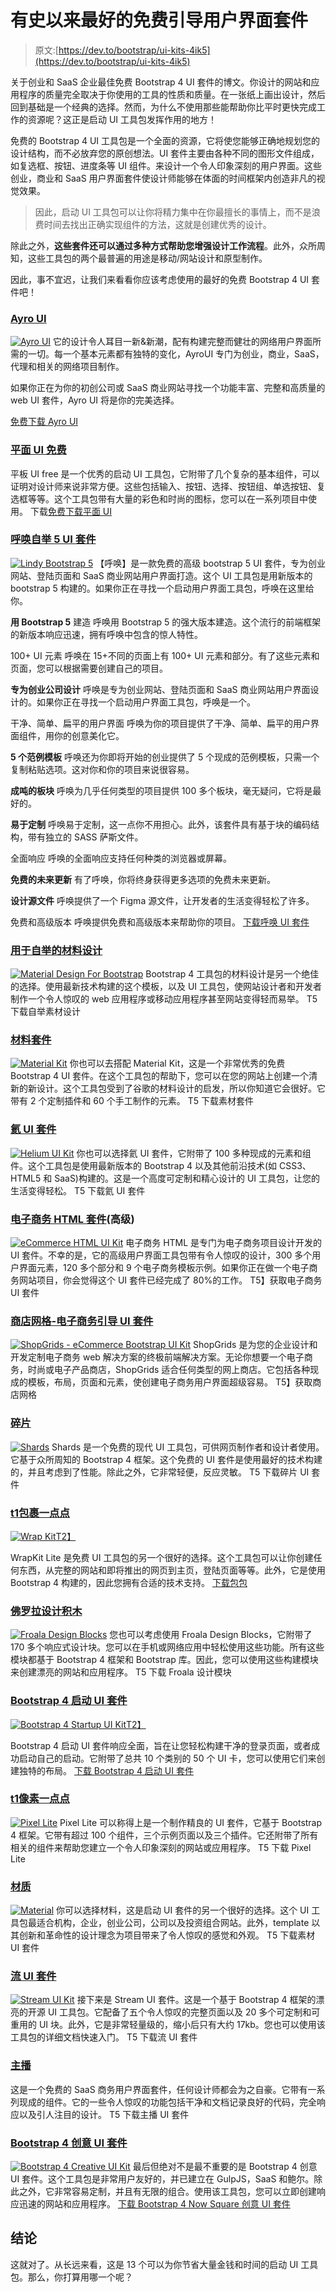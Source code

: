 # 有史以来最好的免费引导用户界面套件

> 原文:[https://dev.to/bootstrap/ui-kits-4ik5](https://dev.to/bootstrap/ui-kits-4ik5)

关于创业和 SaaS 企业最佳免费 Bootstrap 4 UI 套件的博文。你设计的网站和应用程序的质量完全取决于你使用的工具的性质和质量。在一张纸上画出设计，然后回到基础是一个经典的选择。然而，为什么不使用那些能帮助你比平时更快完成工作的资源呢？这正是启动 UI 工具包发挥作用的地方！

免费的 Bootstrap 4 UI 工具包是一个全面的资源，它将使您能够正确地规划您的设计结构，而不必放弃您的原创想法。UI 套件主要由各种不同的图形文件组成，如复选框、按钮、进度条等 UI 组件。来设计一个令人印象深刻的用户界面。这些创业，商业和 SaaS 用户界面套件使设计师能够在体面的时间框架内创造非凡的视觉效果。

> 因此，启动 UI 工具包可以让你将精力集中在你最擅长的事情上，而不是浪费时间去找出正确实现组件的方法，这就是创建优秀的设计。

除此之外，**这些套件还可以通过多种方式帮助您增强设计工作流程**。此外，众所周知，这些工具包的两个最普遍的用途是移动/网站设计和原型制作。

因此，事不宜迟，让我们来看看你应该考虑使用的最好的免费 Bootstrap 4 UI 套件吧！

### [](#ayro-ui)[Ayro UI](https://ayroui.com/)

[![Ayro UI](img/1779993377f8f14cec59ad16de779086.png)](https://res.cloudinary.com/practicaldev/image/fetch/s--4S4deA71--/c_limit%2Cf_auto%2Cfl_progressive%2Cq_auto%2Cw_880/https://uideck.com/wp-content/uploads/2019/09/ayroui.jpg) 它的设计令人耳目一新&新潮，配有构建完整而健壮的网络用户界面所需的一切。每一个基本元素都有独特的变化，AyroUI 专门为创业，商业，SaaS，代理和相关的网络项目制作。

如果你正在为你的初创公司或 SaaS 商业网站寻找一个功能丰富、完整和高质量的 web UI 套件，Ayro UI 将是你的完美选择。

[免费下载 Ayro UI](https://ayroui.com/)

### [](#flat-ui-free)[平面 UI 免费](http://designmodo.github.io/Flat-UI/)

平板 UI free 是一个优秀的启动 UI 工具包，它附带了几个复杂的基本组件，可以证明对设计师来说非常方便。这些包括输入、按钮、选择、按钮组、单选按钮、复选框等等。这个工具包带有大量的彩色和时尚的图标，您可以在一系列项目中使用。
下载[免费下载平面 UI](http://designmodo.github.io/Flat-UI/)

### [](#lindy-bootstrap-5-ui-kit)[呼唤自举 5 UI 套件](https://uideck.com/templates/lindy-bootstrap-5-ui-kit/)

[![Lindy Bootstrap 5](img/a29f380588f8ed13fae4a962fa5c1eed.png)](https://res.cloudinary.com/practicaldev/image/fetch/s--tcN8ES4s--/c_limit%2Cf_auto%2Cfl_progressive%2Cq_auto%2Cw_880/https://uideck.com/wp-content/uploads/edd/2020/12/lindy-bootstrap-5-ui-kit.jpg) 
【呼唤】是一款免费的高级 bootstrap 5 UI 套件，专为创业网站、登陆页面和 SaaS 商业网站用户界面打造。这个 UI 工具包是用新版本的 bootstrap 5 构建的。如果你正在寻找一个启动用户界面工具包，呼唤在这里给你。

**用 Bootstrap 5** 建造
呼唤用 Bootstrap 5 的强大版本建造。这个流行的前端框架的新版本响应迅速，拥有呼唤中包含的惊人特性。

100+ UI 元素
呼唤在 15+不同的页面上有 100+ UI 元素和部分。有了这些元素和页面，您可以根据需要创建自己的项目。

**专为创业公司设计**
呼唤是专为创业网站、登陆页面和 SaaS 商业网站用户界面设计的。如果你正在寻找一个启动用户界面工具包，呼唤是一个。

干净、简单、扁平的用户界面
呼唤为你的项目提供了干净、简单、扁平的用户界面组件，用你的创意美化它。

**5 个范例模板**
呼唤还为你即将开始的创业提供了 5 个现成的范例模板，只需一个复制粘贴选项。这对你和你的项目来说很容易。

**成吨的板块**
呼唤为几乎任何类型的项目提供 100 多个板块，毫无疑问，它将是最好的。

**易于定制**
呼唤易于定制，这一点你不用担心。此外，该套件具有基于块的编码结构，带有独立的 SASS 萨斯文件。

全面响应
呼唤的全面响应支持任何种类的浏览器或屏幕。

**免费的未来更新**
有了呼唤，你将终身获得更多选项的免费未来更新。

**设计源文件**
呼唤提供了一个 Figma 源文件，让开发者的生活变得轻松了许多。

免费和高级版本
呼唤提供免费和高级版本来帮助你的项目。
[下载呼唤 UI 套件](https://uideck.com/templates/lindy-bootstrap-5-ui-kit/)

### [](#material-design-for-bootstrap)[用于自举的材料设计](https://mdbootstrap.com/)

[![Material Design For Bootstrap](img/30c2a6f65fbcc7ebb1ba0163e2830f49.png)](https://res.cloudinary.com/practicaldev/image/fetch/s--pxOqblyD--/c_limit%2Cf_auto%2Cfl_progressive%2Cq_auto%2Cw_880/https://uideck.com/wp-content/uploads/2019/09/mdb.jpg)
Bootstrap 4 工具包的材料设计是另一个绝佳的选择。使用最新技术构建的这个模板，以及 UI 工具包，使网站设计者和开发者制作一个令人惊叹的 web 应用程序或移动应用程序甚至网站变得轻而易举。
T5 下载自举素材设计

### [](#material-kit)[材料套件](https://www.creative-tim.com/product/material-kit)

[![Material Kit](img/39484c37aed50b2f2031f11cd0c79ec4.png)](https://res.cloudinary.com/practicaldev/image/fetch/s--wlFIqruq--/c_limit%2Cf_auto%2Cfl_progressive%2Cq_auto%2Cw_880/https://uideck.com/wp-content/uploads/2019/09/material.jpg) 
你也可以去搭配 Material Kit，这是一个非常优秀的免费 Bootstrap 4 UI 套件。在这个工具包的帮助下，您可以在您的网站上创建一个清新的新设计。这个工具包受到了谷歌的材料设计的启发，所以你知道它会很好。它带有 2 个定制插件和 60 个手工制作的元素。
T5 下载素材套件

### [](#helium-ui-kit)[氦 UI 套件](https://uideck.com/templates/helium-ui-kit/)

[![Helium UI Kit](img/60232c6a7ef0a9ddaf7e04ca7c834a03.png)](https://res.cloudinary.com/practicaldev/image/fetch/s--hyjJOAOB--/c_limit%2Cf_auto%2Cfl_progressive%2Cq_auto%2Cw_880/https://uideck.com/wp-content/uploads/2019/09/helium.jpg) 
你也可以选择氦 UI 套件，它附带了 100 多种现成的元素和组件。这个工具包是使用最新版本的 Bootstrap 4 以及其他前沿技术(如 CSS3、HTML5 和 SaaS)构建的。这是一个高度可定制和精心设计的 UI 工具包，让您的生活变得轻松。
T5 下载氦 UI 套件

### [](#ecommerce-html-kitpremium)[电子商务 HTML 套件](https://ecommercehtml.com/)(高级)

[![eCommerce HTML UI Kit](img/b5b0c98dc0206ab22a6a1c082c3e0739.png)](https://res.cloudinary.com/practicaldev/image/fetch/s--Eqsr3sDy--/c_limit%2Cf_auto%2Cfl_progressive%2Cq_auto%2Cw_880/https://cdn.dribbble.com/users/1618938/screenshots/14058976/media/00adfc3da7e91495f80bebf451510c9c.jpeg) 
电子商务 HTML 是专门为电子商务项目设计开发的 UI 套件。不幸的是，它的高级用户界面工具包带有令人惊叹的设计，300 多个用户界面元素，120 多个部分和 9 个电子商务模板示例。如果你正在做一个电子商务网站项目，你会觉得这个 UI 套件已经完成了 80%的工作。
T5】获取电子商务 UI 套件

### [](#shopgrids-ecommerce-bootstrap-ui-kit)[商店网格-电子商务引导 UI 套件](https://graygrids.com/templates/shopgrids-bootstrap-ecommerce/)

[![ShopGrids - eCommerce Bootstrap UI Kit](img/a77a6d1d46e1e723c4709c212bfc37df.png)](https://res.cloudinary.com/practicaldev/image/fetch/s--OX4SWmk4--/c_limit%2Cf_auto%2Cfl_progressive%2Cq_auto%2Cw_880/https://graygrids.com/wp-content/uploads/edd/shopgrids-ecommece.jpg) 
ShopGrids 是为您的企业设计和开发定制电子商务 web 解决方案的终极前端解决方案。无论你想要一个电子商务，时尚或电子产品商店，ShopGrids 适合任何类型的网上商店。它包括各种现成的模板，布局，页面和元素，使创建电子商务用户界面超级容易。
T5】获取商店网格

### [](#shards)[碎片](https://designrevision.com/downloads/shards/)

[![Shards](img/9521d81330a957dd505df6a97e94c2ec.png)](https://res.cloudinary.com/practicaldev/image/fetch/s--7qyHkAj1--/c_limit%2Cf_auto%2Cfl_progressive%2Cq_auto%2Cw_880/https://uideck.com/wp-content/uploads/2019/09/shards.jpg) 
Shards 是一个免费的现代 UI 工具包，可供网页制作者和设计者使用。它基于众所周知的 Bootstrap 4 框架。这个免费的 UI 套件是使用最好的技术构建的，并且考虑到了性能。除此之外，它非常轻便，反应灵敏。
T5 下载碎片 UI 套件

### [t1](#wrapkit-lite)[包裹一点点](https://www.wrappixel.com/templates/wrapkit-lite/)

[![Wrap Kit](img/c898a419fa80c83d0056797d195fd61f.png)T2】](https://res.cloudinary.com/practicaldev/image/fetch/s--cpqCpzAL--/c_limit%2Cf_auto%2Cfl_progressive%2Cq_auto%2Cw_880/https://uideck.com/wp-content/uploads/2019/09/wrap.jpg)

WrapKit Lite 是免费 UI 工具包的另一个很好的选择。这个工具包可以让你创建任何东西，从完整的网站和即将推出的网页到主页，登陆页面等等。此外，它是使用 Bootstrap 4 构建的，因此您拥有合适的技术支持。
[下载包包](https://www.wrappixel.com/templates/wrapkit-lite/)

### [](#froala-design-blocks)[佛罗拉设计积木](https://www.froala.com/design-blocks)

[![Froala Design Blocks](img/61ee9cf7a055b36a035ed318a35a2fd2.png)](https://res.cloudinary.com/practicaldev/image/fetch/s--OUVRQDRA--/c_limit%2Cf_auto%2Cfl_progressive%2Cq_auto%2Cw_880/https://uideck.com/wp-content/uploads/2019/09/froala.jpg) 
您也可以考虑使用 Froala Design Blocks，它附带了 170 多个响应式设计块。您可以在手机或网络应用中轻松使用这些功能。所有这些模块都基于 Bootstrap 4 框架和 Bootstrap 库。因此，您可以使用这些构建模块来创建漂亮的网站和应用程序。
T5 下载 Froala 设计模块

### [](#bootstrap-4-startup-ui-kit)[Bootstrap 4 启动 UI 套件](https://medialoot.com/item/free-bootstrap-4-theme-startup-ui-kit/)

[![Bootstrap 4 Startup UI Kit](img/902e12924710b68d738e607437254fdd.png)T2】](https://res.cloudinary.com/practicaldev/image/fetch/s--z166HSFA--/c_limit%2Cf_auto%2Cfl_progressive%2Cq_auto%2Cw_880/https://uideck.com/wp-content/uploads/2019/09/startup.jpg)

Bootstrap 4 启动 UI 套件响应全面，旨在让您轻松构建干净的登录页面，或者成功启动自己的启动。它附带了总共 10 个类别的 50 个 UI 卡，您可以使用它们来创建独特的布局。
[下载 Bootstrap 4 启动 UI 套件](https://medialoot.com/item/free-bootstrap-4-theme-startup-ui-kit/)

### [t1](#pixel-lite)[像素一点点](https://graygrids.com/item/pixel-lite-free-bootstrap-4-ui-kit/)

[![Pixel Lite](img/6498b816bb6feb9e861cf5744d96815d.png)](https://res.cloudinary.com/practicaldev/image/fetch/s--nnEOO03n--/c_limit%2Cf_auto%2Cfl_progressive%2Cq_auto%2Cw_880/https://uideck.com/wp-content/uploads/2019/09/pixel.jpg) 
Pixel Lite 可以称得上是一个制作精良的 UI 套件，它基于 Bootstrap 4 框架。它带有超过 100 个组件，三个示例页面以及三个插件。它还附带了所有相关的组件来帮助您建立一个令人印象深刻的网站或应用程序。
T5 下载 Pixel Lite

### [](#material)[材质](https://uideck.com/templates/free-material-design-bootstrap-4-ui-kit-template/)

[![Material](img/7ebf37932fcd74380aa137b41d81ee4f.png)](https://res.cloudinary.com/practicaldev/image/fetch/s--M3n8hN0t--/c_limit%2Cf_auto%2Cfl_progressive%2Cq_auto%2Cw_880/https://uideck.com/wp-content/uploads/2019/09/material-ud.jpg) 
你可以选择材料，这是启动 UI 套件的另一个很好的选择。这个 UI 工具包最适合机构，企业，创业公司，公司以及投资组合网站。此外，template 以其创新和革命性的设计理念为项目带来了令人惊叹的感觉和外观。
T5 下载素材 UI 套件

### [](#stream-ui-kit)[流 UI 套件](https://htmlstream.com/templates/stream-ui-kit)

[![Stream UI Kit](img/1abca61ab06ff0d5d8d77a285c86a6f6.png)](https://res.cloudinary.com/practicaldev/image/fetch/s--UHA16Z5g--/c_limit%2Cf_auto%2Cfl_progressive%2Cq_auto%2Cw_880/https://uideck.com/wp-content/uploads/2019/09/stream.jpg) 
接下来是 Stream UI 套件。这是一个基于 Bootstrap 4 框架的漂亮的开源 UI 工具包。它配备了五个令人惊叹的完整页面以及 20 多个可定制和可重用的 UI 块。此外，它是非常轻量级的，缩小后只有大约 17kb。您也可以使用该工具包的详细文档快速入门。
T5 下载流 UI 套件

### [](#anchor)[主播](https://graygrids.com/item/anchor-free-bootstrap-4-saas-ui-kit/)

这是一个免费的 SaaS 商务用户界面套件，任何设计师都会为之自豪。它带有一系列现成的组件。它的一些令人惊叹的功能包括干净和文档记录良好的代码，完全响应以及引人注目的设计。
T5 下载主播 UI 套件

### [](#bootstrap-4-creative-ui-kit)[Bootstrap 4 创意 UI 套件](https://github.com/NowSquare/Bootstrap-4-UI-Kit)

[![Bootstrap 4 Creative UI Kit](img/0a7ed49f73ec2a6459696a71d29f6223.png)](https://res.cloudinary.com/practicaldev/image/fetch/s--mLHxuOc9--/c_limit%2Cf_auto%2Cfl_progressive%2Cq_auto%2Cw_880/https://uideck.com/wp-content/uploads/2019/09/nowsquare.png) 
最后但绝对不是最不重要的是 Bootstrap 4 创意 UI 套件。这个工具包是非常用户友好的，并已建立在 GulpJS，SaaS 和鲍尔。除此之外，它非常容易定制，并且有无限的组合。使用该工具包，您可以立即创建响应迅速的网站和应用程序。
[下载 Bootstrap 4 Now Square 创意 UI 套件](https://github.com/NowSquare/Bootstrap-4-UI-Kit)

## [](#conclusion)结论

这就对了。从长远来看，这是 13 个可以为你节省大量金钱和时间的启动 UI 工具包。那么，你打算用哪一个呢？